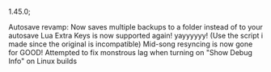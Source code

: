 1.45.0;

Autosave revamp: Now saves multiple backups to a folder instead of to your autosave
Lua Extra Keys is now supported again! yayyyyyy! (Use the script i made since the original is incompatible)
Mid-song resyncing is now gone for GOOD!
Attempted to fix monstrous lag when turning on "Show Debug Info" on Linux builds